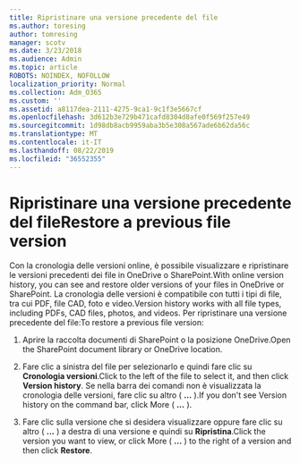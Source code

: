 ```yaml
---
title: Ripristinare una versione precedente del file
ms.author: toresing
author: tomresing
manager: scotv
ms.date: 3/23/2018
ms.audience: Admin
ms.topic: article
ROBOTS: NOINDEX, NOFOLLOW
localization_priority: Normal
ms.collection: Adm_O365
ms.custom: ''
ms.assetid: a8117dea-2111-4275-9ca1-9c1f3e5667cf
ms.openlocfilehash: 3d612b3e729b471cafd8304d8afe0f569f257e49
ms.sourcegitcommit: 1d98db8acb9959aba3b5e308a567ade6b62da56c
ms.translationtype: MT
ms.contentlocale: it-IT
ms.lasthandoff: 08/22/2019
ms.locfileid: "36552355"
---
```

# <a name="restore-a-previous-file-version"></a><span data-ttu-id="c5393-102">Ripristinare una versione precedente del file</span><span class="sxs-lookup"><span data-stu-id="c5393-102">Restore a previous file version</span></span>

<span data-ttu-id="c5393-103">Con la cronologia delle versioni online, è possibile visualizzare e ripristinare le versioni precedenti dei file in OneDrive o SharePoint.</span><span class="sxs-lookup"><span data-stu-id="c5393-103">With online version history, you can see and restore older versions of your files in OneDrive or SharePoint.</span></span> <span data-ttu-id="c5393-104">La cronologia delle versioni è compatibile con tutti i tipi di file, tra cui PDF, file CAD, foto e video.</span><span class="sxs-lookup"><span data-stu-id="c5393-104">Version history works with all file types, including PDFs, CAD files, photos, and videos.</span></span> <span data-ttu-id="c5393-105">Per ripristinare una versione precedente del file:</span><span class="sxs-lookup"><span data-stu-id="c5393-105">To restore a previous file version:</span></span>
  
1. <span data-ttu-id="c5393-106">Aprire la raccolta documenti di SharePoint o la posizione OneDrive.</span><span class="sxs-lookup"><span data-stu-id="c5393-106">Open the SharePoint document library or OneDrive location.</span></span>
    
2. <span data-ttu-id="c5393-107">Fare clic a sinistra del file per selezionarlo e quindi fare clic su **Cronologia versioni**.</span><span class="sxs-lookup"><span data-stu-id="c5393-107">Click to the left of the file to select it, and then click **Version history**.</span></span> <span data-ttu-id="c5393-108">Se nella barra dei comandi non è visualizzata la cronologia delle versioni, fare clic su altro ( **...** ).</span><span class="sxs-lookup"><span data-stu-id="c5393-108">If you don't see Version history on the command bar, click More ( **...** ).</span></span> 
    
3. <span data-ttu-id="c5393-109">Fare clic sulla versione che si desidera visualizzare oppure fare clic su altro ( **...** ) a destra di una versione e quindi su **Ripristina**.</span><span class="sxs-lookup"><span data-stu-id="c5393-109">Click the version you want to view, or click More ( **...** ) to the right of a version and then click **Restore**.</span></span>
    

